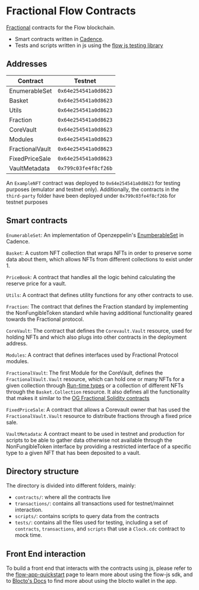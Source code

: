 # Fractional Flow Contracts

[Fractional](https://fractional.art/) contracts for the Flow blockchain.

- Smart contracts written in [Cadence](https://docs.onflow.org/cadence).
- Tests and scripts written in js using the [flow js testing library](https://docs.onflow.org/flow-js-testing/)

## Addresses

| Contract               | Testnet              |
|------------------------|----------------------|
| EnumerableSet          | `0x64e254541a0d8623` |
| Basket                 | `0x64e254541a0d8623` |
| Utils                  | `0x64e254541a0d8623` |
| Fraction               | `0x64e254541a0d8623` |
| CoreVault              | `0x64e254541a0d8623` |
| Modules                | `0x64e254541a0d8623` |
| FractionalVault        | `0x64e254541a0d8623` |
| FixedPriceSale         | `0x64e254541a0d8623` |
| VaultMetadata          | `0x799c03fe4f8cf26b` |


An `ExampleNFT` contract was deployed to `0x64e254541a0d8623` for testing purposes (emulator and testnet only). Additionally, the contracts in the `third-party` folder have been deployed under `0x799c03fe4f8cf26b` for testnet
purposes

## Smart contracts

`EnumerableSet`: An implementation of Openzeppelin's [EnumberableSet](https://docs.openzeppelin.com/contracts/4.x/api/utils#EnumerableSet) in Cadence.

`Basket`: A custom NFT collection that wraps NFTs in order to preserve some data about them, which allows NFTs from different collections to exist under 1.

`PriceBook`: A contract that handles all the logic behind calculating the reserve price for a vault.

`Utils`: A contract that defines utility functions for any other contracts to use.

`Fraction`: The contract that defines the Fraction standard by implementing the NonFungibleToken standard while having additional functionality geared towards the Fractional protocol.

`CoreVault`: The contract that defines the `Corevault.Vault` resource, used for holding NFTs and which also plugs into other contracts in the deployment address.

`Modules`: A contract that defines interfaces used by Fractional Protocol modules.

`FractionalVault`: The first Module for the CoreVault, defines the `FractionalVault.Vault` resource, which can hold one or many NFTs for a given collection through [Run-time types](https://docs.onflow.org/cadence/language/run-time-types/#gatsby-focus-wrapper) or a collection of different NFTs through the `Basket.Collection` resource. It also defines all the functionality that makes it similar to the [OG Fractional Solidity contracts](https://github.com/fractional-company/contracts)

`FixedPriceSale`: A contract that allows a Corevault owner that has used the `FractionalVault.Vault` resource to distribute fractions through a fixed price sale.

`VaultMetadata`: A contract meant to be used in testnet and production for scripts to be able to gather data otherwise not available through the NonFungibleToken interface by providing a restricted interface of a specific type to a given NFT that has been deposited to a vault.

## Directory structure

The directory is divided into different folders, mainly:

- `contracts/`: where all the contracts live
- `transactions/`: contains all transactions used for testnet/mainnet interaction.
- `scripts/`: contains scripts to query data from the contracts
- `tests/`: contains all the files used for testing, including a set of `contracts`, `transactions`, and `scripts` that use a `Clock.cdc` contract to mock time.

## Front End interaction

To build a front end that interacts with the contracts using js, please refer to the [flow-app-quickstart](https://docs.onflow.org/fcl/tutorials/flow-app-quickstart/) page to learn more about using the flow-js sdk, and to [Blocto's Docs](https://docs.blocto.app/blocto-sdk/flow/tutorial) to find more about using the blocto wallet in the app.
